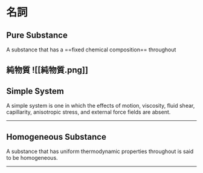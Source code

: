 
# 名詞

## Pure Substance
A substance that has a ==fixed chemical composition== throughout

純物質
![[純物質.png]]
---

## Simple System

A simple system is one in which the effects of motion, viscosity, fluid shear, capillarity, anisotropic stress, and external force fields are absent.
___

##  Homogeneous Substance

A substance that has uniform thermodynamic properties throughout is said to be homogeneous.
___
